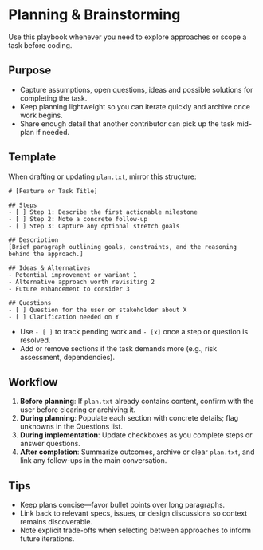# Planning & Brainstorming

Use this playbook whenever you need to explore approaches or scope a task before coding.

## Purpose
- Capture assumptions, open questions, ideas and possible solutions for completing the task.
- Keep planning lightweight so you can iterate quickly and archive once work begins.
- Share enough detail that another contributor can pick up the task mid-plan if needed.

## Template
When drafting or updating `plan.txt`, mirror this structure:

```
# [Feature or Task Title]

## Steps
- [ ] Step 1: Describe the first actionable milestone
- [ ] Step 2: Note a concrete follow-up
- [ ] Step 3: Capture any optional stretch goals

## Description
[Brief paragraph outlining goals, constraints, and the reasoning behind the approach.]

## Ideas & Alternatives
- Potential improvement or variant 1
- Alternative approach worth revisiting 2
- Future enhancement to consider 3

## Questions
- [ ] Question for the user or stakeholder about X
- [ ] Clarification needed on Y
```

- Use `- [ ]` to track pending work and `- [x]` once a step or question is resolved.
- Add or remove sections if the task demands more (e.g., risk assessment, dependencies).

## Workflow
1. **Before planning**: If `plan.txt` already contains content, confirm with the user before clearing or archiving it.
2. **During planning**: Populate each section with concrete details; flag unknowns in the Questions list.
3. **During implementation**: Update checkboxes as you complete steps or answer questions.
4. **After completion**: Summarize outcomes, archive or clear `plan.txt`, and link any follow-ups in the main conversation.

## Tips
- Keep plans concise—favor bullet points over long paragraphs.
- Link back to relevant specs, issues, or design discussions so context remains discoverable.
- Note explicit trade-offs when selecting between approaches to inform future iterations.
